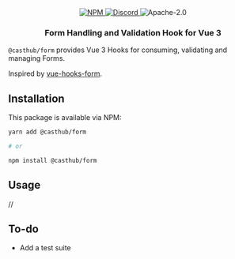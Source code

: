 <div align="center">
    <a href="https://www.npmjs.com/package/@casthub/form" target="_blank">
        <img src="https://img.shields.io/npm/v/@casthub/form?style=flat-square" alt="NPM" />
    </a>
    <a href="https://discord.gg/XMrHXtN" target="_blank">
        <img src="https://img.shields.io/discord/123906549860139008?color=7289DA&label=discord&logo=discord&logoColor=FFFFFF&style=flat-square" alt="Discord" />
    </a>
    <img src="https://img.shields.io/npm/l/@casthub/form?style=flat-square" alt="Apache-2.0" />
    <h3>Form Handling and Validation Hook for Vue 3</h3>
</div>

`@casthub/form` provides Vue 3 Hooks for consuming, validating and managing Forms.

Inspired by [vue-hooks-form](https://github.com/beizhedenglong/vue-hooks-form).

## Installation

This package is available via NPM:

```bash
yarn add @casthub/form

# or

npm install @casthub/form
```

## Usage

//

## To-do

- Add a test suite

